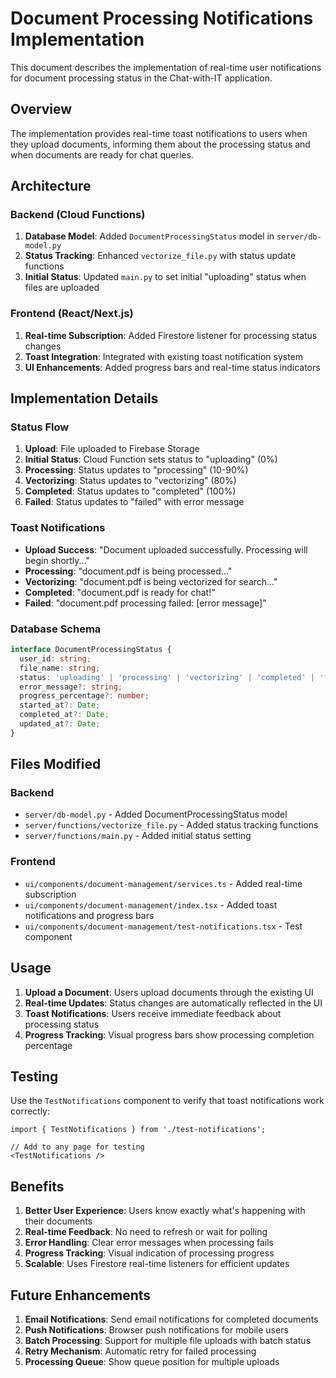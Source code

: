 # Document Processing Notifications Implementation

This document describes the implementation of real-time user notifications for document processing status in the Chat-with-IT application.

## Overview

The implementation provides real-time toast notifications to users when they upload documents, informing them about the processing status and when documents are ready for chat queries.

## Architecture

### Backend (Cloud Functions)

1. **Database Model**: Added `DocumentProcessingStatus` model in `server/db-model.py`
2. **Status Tracking**: Enhanced `vectorize_file.py` with status update functions
3. **Initial Status**: Updated `main.py` to set initial "uploading" status when files are uploaded

### Frontend (React/Next.js)

1. **Real-time Subscription**: Added Firestore listener for processing status changes
2. **Toast Integration**: Integrated with existing toast notification system
3. **UI Enhancements**: Added progress bars and real-time status indicators

## Implementation Details

### Status Flow

1. **Upload**: File uploaded to Firebase Storage
2. **Initial Status**: Cloud Function sets status to "uploading" (0%)
3. **Processing**: Status updates to "processing" (10-90%)
4. **Vectorizing**: Status updates to "vectorizing" (80%)
5. **Completed**: Status updates to "completed" (100%)
6. **Failed**: Status updates to "failed" with error message

### Toast Notifications

- **Upload Success**: "Document uploaded successfully. Processing will begin shortly..."
- **Processing**: "document.pdf is being processed..."
- **Vectorizing**: "document.pdf is being vectorized for search..."
- **Completed**: "document.pdf is ready for chat!"
- **Failed**: "document.pdf processing failed: [error message]"

### Database Schema

```typescript
interface DocumentProcessingStatus {
  user_id: string;
  file_name: string;
  status: 'uploading' | 'processing' | 'vectorizing' | 'completed' | 'failed';
  error_message?: string;
  progress_percentage?: number;
  started_at?: Date;
  completed_at?: Date;
  updated_at?: Date;
}
```

## Files Modified

### Backend
- `server/db-model.py` - Added DocumentProcessingStatus model
- `server/functions/vectorize_file.py` - Added status tracking functions
- `server/functions/main.py` - Added initial status setting

### Frontend
- `ui/components/document-management/services.ts` - Added real-time subscription
- `ui/components/document-management/index.tsx` - Added toast notifications and progress bars
- `ui/components/document-management/test-notifications.tsx` - Test component

## Usage

1. **Upload a Document**: Users upload documents through the existing UI
2. **Real-time Updates**: Status changes are automatically reflected in the UI
3. **Toast Notifications**: Users receive immediate feedback about processing status
4. **Progress Tracking**: Visual progress bars show processing completion percentage

## Testing

Use the `TestNotifications` component to verify that toast notifications work correctly:

```tsx
import { TestNotifications } from './test-notifications';

// Add to any page for testing
<TestNotifications />
```

## Benefits

1. **Better User Experience**: Users know exactly what's happening with their documents
2. **Real-time Feedback**: No need to refresh or wait for polling
3. **Error Handling**: Clear error messages when processing fails
4. **Progress Tracking**: Visual indication of processing progress
5. **Scalable**: Uses Firestore real-time listeners for efficient updates

## Future Enhancements

1. **Email Notifications**: Send email notifications for completed documents
2. **Push Notifications**: Browser push notifications for mobile users
3. **Batch Processing**: Support for multiple file uploads with batch status
4. **Retry Mechanism**: Automatic retry for failed processing
5. **Processing Queue**: Show queue position for multiple uploads
